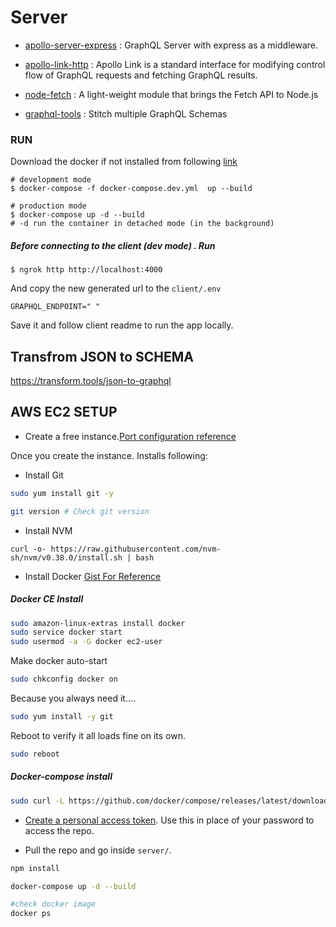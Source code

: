 # Server

- [apollo-server-express](https://www.apollographql.com/docs/apollo-server/integrations/middleware/) : GraphQL Server with express as a middleware.

- [apollo-link-http](https://www.apollographql.com/docs/link/#usage) : Apollo Link is a standard interface for modifying control flow of GraphQL requests and fetching GraphQL results.

- [node-fetch](https://github.com/node-fetch/node-fetch) : A light-weight module that brings the Fetch API to Node.js

- [graphql-tools](https://www.graphql-tools.com/docs/introduction) : Stitch multiple GraphQL Schemas

### RUN

Download the docker if not installed from following [link](https://www.docker.com/products/docker-desktop)

```shell
# development mode
$ docker-compose -f docker-compose.dev.yml  up --build

# production mode
$ docker-compose up -d --build
# -d run the container in detached mode (in the background)

```

##### Before connecting to the client (dev mode) . Run

```shell
$ ngrok http http://localhost:4000
```

And copy the new generated url to the `client/.env`

```
GRAPHQL_ENDPOINT=" "
```

Save it and follow client readme to run the app locally.

## Transfrom JSON to SCHEMA

https://transform.tools/json-to-graphql

## AWS EC2 SETUP

- Create a free instance.[Port configuration reference](https://medium.com/@chandupriya93/deploying-docker-containers-with-aws-ec2-instance-265038bba674)

Once you create the instance. Installs following:

- Install Git

```sh
sudo yum install git -y

git version # Check git version
```

- Install NVM

```
curl -o- https://raw.githubusercontent.com/nvm-sh/nvm/v0.38.0/install.sh | bash
```

- Install Docker [Gist For Reference](https://gist.github.com/npearce/6f3c7826c7499587f00957fee62f8ee9)

##### Docker CE Install

```sh
sudo amazon-linux-extras install docker
sudo service docker start
sudo usermod -a -G docker ec2-user
```

Make docker auto-start

```sh
sudo chkconfig docker on
```

Because you always need it....

```sh
sudo yum install -y git
```

Reboot to verify it all loads fine on its own.

```sh
sudo reboot
```

##### Docker-compose install

```sh
sudo curl -L https://github.com/docker/compose/releases/latest/download/docker-compose-$(uname -s)-$(uname -m) -o /usr/local/bin/docker-compose
```

- [Create a personal access token](https://docs.github.com/en/github/authenticating-to-github/keeping-your-account-and-data-secure/creating-a-personal-access-token). Use this in place of your password to access the repo.

- Pull the repo and go inside `server/`.

```sh
npm install

docker-compose up -d --build

#check docker image
docker ps
```

